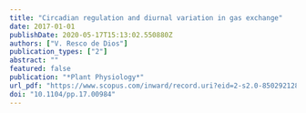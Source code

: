 ```yaml
---
title: "Circadian regulation and diurnal variation in gas exchange"
date: 2017-01-01
publishDate: 2020-05-17T15:13:02.550880Z
authors: ["V. Resco de Dios"]
publication_types: ["2"]
abstract: ""
featured: false
publication: "*Plant Physiology*"
url_pdf: "https://www.scopus.com/inward/record.uri?eid=2-s2.0-85029212889&doi=10.1104%2fpp.17.00984&partnerID=40&md5=352c1d76cbac450060c0da324513dac5"
doi: "10.1104/pp.17.00984"
---
```


